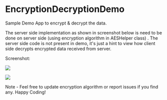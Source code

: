 # EncryptionDecryptionDemo
Sample Demo App to encrypt &amp; decrypt the data.

The server side implementation as shown in screenshot below is need to be done on server side (using encryption algorithm in AESHelper class) . The server side code is not present in demo, it's just a hint to view how client side decrypts encrypted data received from server.

Screenshot:

![](https://cloud.githubusercontent.com/assets/7499477/8354000/f867b9f0-1b61-11e5-962e-3923594f7692.png)

![](https://cloud.githubusercontent.com/assets/7499477/8355470/1aafa09e-1b6d-11e5-8567-c58bd8eb2918.png)

Note - Feel free to update encryption algorithm or report issues if you find any. Happy Coding!
